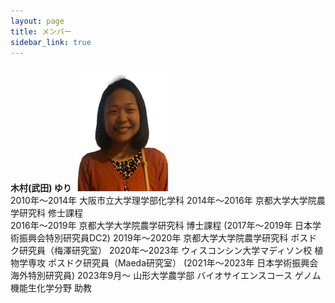 ```yaml
---
layout: page
title: メンバー
sidebar_link: true
---
```



**木村(武田) ゆり** ![Yuri Kimura](category/Yuri2.jpg)   
2010年〜2014年 大阪市立大学理学部化学科 
2014年〜2016年 京都大学大学院農学研究科 修士課程  
2016年〜2019年 京都大学大学院農学研究科 博士課程
  (2017年〜2019年 日本学術振興会特別研究員DC2)
2019年〜2020年 京都大学大学院農学研究科 ポスドク研究員（梅澤研究室）
2020年〜2023年 ウィスコンシン大学マディソン校 植物学専攻 ポスドク研究員（Maeda研究室）
  (2021年〜2023年 日本学術振興会海外特別研究員)
2023年9月〜 山形大学農学部 バイオサイエンスコース ゲノム機能生化学分野 助教


